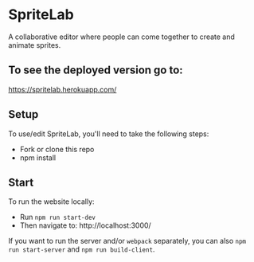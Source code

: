 # SpriteLab

A collaborative editor where people can come together to create and animate sprites.

## To see the deployed version go to:

https://spritelab.herokuapp.com/

## Setup

To use/edit SpriteLab, you'll need to take the following steps:

- Fork or clone this repo
- npm install

## Start

To run the website locally:

- Run `npm run start-dev`
- Then navigate to:
  http://localhost:3000/

If you want to run the server and/or `webpack` separately, you can also
`npm run start-server` and `npm run build-client`.
